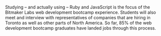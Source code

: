 Studying – and actually using – Ruby and JavaScript is the focus of the
Bitmaker Labs web development bootcamp experience. Students will also meet and
interview with representatives of companies that are hiring in Toronto as well
as other parts of North America. So far, 85% of the web development bootcamp
graduates have landed jobs through this process.

